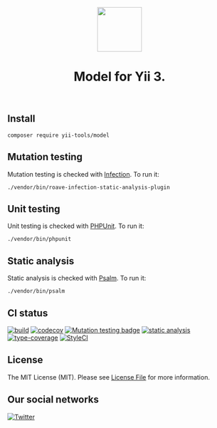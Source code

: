 <p align="center">
    <a href="https://github.com/yii-tools/filament" target="_blank">
        <img src="https://avatars.githubusercontent.com/u/121752654?s=200&v=4" height="100px">
    </a>
    <h1 align="center">Model for Yii 3.</h1>
    <br>
</p>

## Install

```shell
composer require yii-tools/model
```

## Mutation testing

Mutation testing is checked with [Infection](https://infection.github.io/). To run it:

```shell
./vendor/bin/roave-infection-static-analysis-plugin
```

## Unit testing

Unit testing is checked with [PHPUnit](https://phpunit.de/). To run it:

```shell
./vendor/bin/phpunit
```

## Static analysis

Static analysis is checked with [Psalm](https://psalm.dev/). To run it:

```shell
./vendor/bin/psalm
```

## CI status

[![build](https://github.com/yii-tools/model/actions/workflows/build.yml/badge.svg)](https://github.com/yii-tools/model/actions/workflows/build.yml)
[![codecov](https://codecov.io/gh/yii-tools/model/branch/main/graph/badge.svg?token=CEBVCYZNQK)](https://codecov.io/gh/yii-tools/model)
[![Mutation testing badge](https://img.shields.io/endpoint?style=flat&url=https%3A%2F%2Fbadge-api.stryker-mutator.io%2Fgithub.com%2Fyii-tools%2Fmodel%2Fmain)](https://dashboard.stryker-mutator.io/reports/github.com/yii-tools/model/main)
[![static analysis](https://github.com/yii-tools/model/actions/workflows/static.yml/badge.svg)](https://github.com/yii-tools/model/actions/workflows/static.yml)
[![type-coverage](https://shepherd.dev/github/yii-tools/model/coverage.svg)](https://shepherd.dev/github/yiii-tools/model)
[![StyleCI](https://github.styleci.io/repos/584520921/shield?branch=main)](https://github.styleci.io/repos/584520921?branch=main)

## License

The MIT License (MIT). Please see [License File](LICENSE.md) for more information.

## Our social networks

[![Twitter](https://img.shields.io/badge/twitter-follow-1DA1F2?logo=twitter&logoColor=1DA1F2&labelColor=555555?style=flat)](https://twitter.com/Terabytesoftw)
